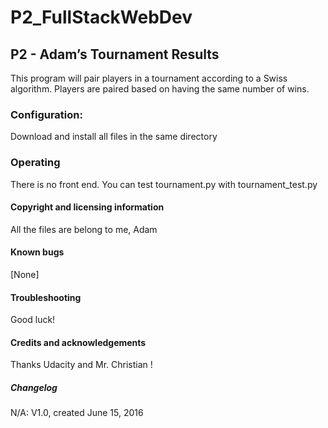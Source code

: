 # P2_FullStackWebDev

## P2 - Adam’s Tournament Results
This program will pair players in a tournament according to a Swiss algorithm.
Players are paired based on having the same number of wins.

### Configuration:
Download and install all files in the same directory

### Operating
There is no front end.
You can test tournament.py with tournament_test.py

#### Copyright and licensing information
All the files are belong to me, Adam

#### Known bugs
[None]

#### Troubleshooting
Good luck!

#### Credits and acknowledgements
Thanks Udacity and Mr. Christian !

##### Changelog
N/A: V1.0, created June 15, 2016
